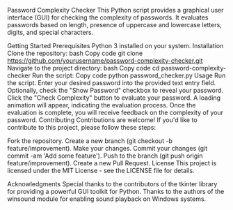 
Password Complexity Checker
This Python script provides a graphical user interface (GUI) for checking the complexity of passwords. It evaluates passwords based on length, presence of uppercase and lowercase letters, digits, and special characters.

Getting Started
Prerequisites
Python 3 installed on your system.
Installation
Clone the repository:
bash
Copy code
git clone https://github.com/yourusername/password-complexity-checker.git
Navigate to the project directory:
bash
Copy code
cd password-complexity-checker
Run the script:
Copy code
python password_checker.py
Usage
Run the script.
Enter your desired password into the provided text entry field.
Optionally, check the "Show Password" checkbox to reveal your password.
Click the "Check Complexity" button to evaluate your password.
A loading animation will appear, indicating the evaluation process.
Once the evaluation is complete, you will receive feedback on the complexity of your password.
Contributing
Contributions are welcome! If you'd like to contribute to this project, please follow these steps:

Fork the repository.
Create a new branch (git checkout -b feature/improvement).
Make your changes.
Commit your changes (git commit -am 'Add some feature').
Push to the branch (git push origin feature/improvement).
Create a new Pull Request.
License
This project is licensed under the MIT License - see the LICENSE file for details.

Acknowledgments
Special thanks to the contributors of the tkinter library for providing a powerful GUI toolkit for Python.
Thanks to the authors of the winsound module for enabling sound playback on Windows systems.
